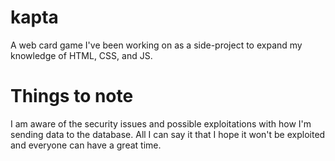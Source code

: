 # kapta
 A web card game I've been working on as a side-project to expand my knowledge of HTML, CSS, and JS.
 
 # Things to note
 
 I am aware of the security issues and possible exploitations with how I'm sending data to the database.
 All I can say it that I hope it won't be exploited and everyone can have a great time.
